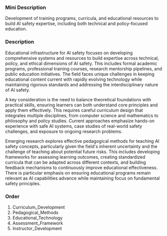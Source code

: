 ### Mini Description

Development of training programs, curricula, and educational resources to build AI safety expertise, including both technical and policy-focused education.

### Description

Educational infrastructure for AI safety focuses on developing comprehensive systems and resources to build expertise across technical, policy, and ethical dimensions of AI safety. This includes formal academic programs, professional training courses, research mentorship pipelines, and public education initiatives. The field faces unique challenges in keeping educational content current with rapidly evolving technology while maintaining rigorous standards and addressing the interdisciplinary nature of AI safety.

A key consideration is the need to balance theoretical foundations with practical skills, ensuring learners can both understand core principles and apply them effectively. This requires careful curriculum design that integrates multiple disciplines, from computer science and mathematics to philosophy and policy studies. Current approaches emphasize hands-on experience with safe AI systems, case studies of real-world safety challenges, and exposure to ongoing research problems.

Emerging research explores effective pedagogical methods for teaching AI safety concepts, particularly given the field's inherent uncertainty and the challenge of teaching about potential future risks. This includes developing frameworks for assessing learning outcomes, creating standardized curricula that can be adapted across different contexts, and building feedback mechanisms to continuously improve educational effectiveness. There is particular emphasis on ensuring educational programs remain relevant as AI capabilities advance while maintaining focus on fundamental safety principles.

### Order

1. Curriculum_Development
2. Pedagogical_Methods
3. Educational_Technology
4. Assessment_Framework
5. Instructor_Development
